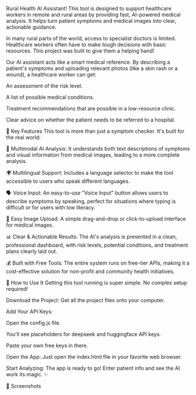 Rural Health AI Assistant! This tool is designed to support healthcare workers in remote and rural areas by providing fast, AI-powered medical analysis. It helps turn patient symptoms and medical images into clear, actionable guidance.

In many rural parts of the world, access to specialist doctors is limited. Healthcare workers often have to make tough decisions with basic resources. This project was built to give them a helping hand!

Our AI assistant acts like a smart medical reference. By describing a patient's symptoms and uploading relevant photos (like a skin rash or a wound), a healthcare worker can get:

An assessment of the risk level.

A list of possible medical conditions.

Treatment recommendations that are possible in a low-resource clinic.

Clear advice on whether the patient needs to be referred to a hospital.

🚀 Key Features
This tool is more than just a symptom checker. It's built for the real world:

🧠 Multimodal AI Analysis: It understands both text descriptions of symptoms and visual information from medical images, leading to a more complete analysis.

🌍 Multilingual Support: Includes a language selector to make the tool accessible to users who speak different languages.

🗣️ Voice Input: An easy-to-use "Voice Input" button allows users to describe symptoms by speaking, perfect for situations where typing is difficult or for users with low literacy.

📸 Easy Image Upload: A simple drag-and-drop or click-to-upload interface for medical images.

📊 Clear & Actionable Results: The AI's analysis is presented in a clean, professional dashboard, with risk levels, potential conditions, and treatment plans clearly laid out.

💰 Built with Free Tools: The entire system runs on free-tier APIs, making it a cost-effective solution for non-profit and community health initiatives.

🏁 How to Use It
Getting this tool running is super simple. No complex setup required!

Download the Project: Get all the project files onto your computer.

Add Your API Keys:

Open the config.js file.

You'll see placeholders for deepseek and huggingface API keys.

Paste your own free keys in there.

Open the App: Just open the index.html file in your favorite web browser.

Start Analyzing: The app is ready to go! Enter patient info and see the AI work its magic. ✨

📸 Screenshots
